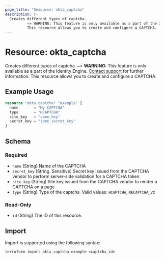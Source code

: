 ```yaml
---
page_title: "Resource: okta_captcha"
description: |-
  Creates different types of captcha.
          ~> WARNING: This feature is only available as a part of the Identity Engine. Contact support mailto:dev-inquiries@okta.com for further information.
          This resource allows you to create and configure a CAPTCHA.
---
```


# Resource: okta_captcha

Creates different types of captcha.
		~> **WARNING:** This feature is only available as a part of the Identity Engine. [Contact support](mailto:dev-inquiries@okta.com) for further information.
		This resource allows you to create and configure a CAPTCHA.

## Example Usage

```terraform
resource "okta_captcha" "example" {
  name       = "My CAPTCHA"
  type       = "HCAPTCHA"
  site_key   = "some_key"
  secret_key = "some_secret_key"
}
```

<!-- schema generated by tfplugindocs -->
## Schema

### Required

- `name` (String) Name of the CAPTCHA
- `secret_key` (String, Sensitive) Secret key issued from the CAPTCHA vendor to perform server-side validation for a CAPTCHA token
- `site_key` (String) Site key issued from the CAPTCHA vendor to render a CAPTCHA on a page
- `type` (String) Type of the captcha. Valid values: `HCAPTCHA`, `RECAPTCHA_V2`

### Read-Only

- `id` (String) The ID of this resource.

## Import

Import is supported using the following syntax:

```shell
terraform import okta_captcha.example <captcha_id>
```
